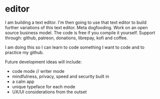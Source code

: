 # editor

I am building a text editor. I'm then going to use that text editor to build further variations of this text editor. Meta dogfooding. Work on an open source business model. The code is free if you compile it yourself. Support through: github, patreon, donations, librepay, kofi and coffee.

I am doing this so I can learn to code something I want to code and to practice my github.

Future development ideas will include:
* code mode // writer mode
* mindfulness, privacy, speed and security built in
* a calm app
* unique typeface for each mode
* UX/UI considerations from the outset
